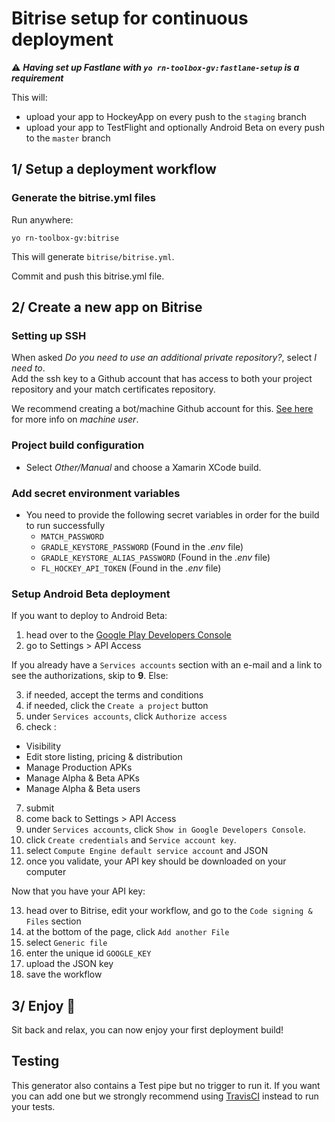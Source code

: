# Bitrise setup for continuous deployment

:warning: ***Having set up Fastlane with `yo rn-toolbox-gv:fastlane-setup` is a requirement***

This will:
* upload your app to HockeyApp on every push to the `staging` branch
* upload your app to TestFlight and optionally Android Beta on every push to the `master` branch

## 1/ Setup a deployment workflow

### Generate the bitrise.yml files

Run anywhere:
```
yo rn-toolbox-gv:bitrise
```

This will generate `bitrise/bitrise.yml`.

Commit and push this bitrise.yml file.

## 2/ Create a new app on Bitrise

### Setting up SSH

When asked *Do you need to use an additional private repository?*, select *I need to*.  
Add the ssh key to a Github account that has access to both your project repository and your match certificates repository.

We recommend creating a bot/machine Github account for this. [See here](https://developer.github.com/guides/managing-deploy-keys/#machine-users) for more info on *machine user*.

### Project build configuration

- Select *Other/Manual* and choose a Xamarin XCode build.

### Add secret environment variables

- You need to provide the following secret variables in order for the build to run successfully
  - `MATCH_PASSWORD`
  - `GRADLE_KEYSTORE_PASSWORD` (Found in the *.env* file)
  - `GRADLE_KEYSTORE_ALIAS_PASSWORD` (Found in the *.env* file)
  - `FL_HOCKEY_API_TOKEN` (Found in the *.env* file)
  
### Setup Android Beta deployment

If you want to deploy to Android Beta:

1. head over to the [Google Play Developers Console](https://play.google.com/apps/publish)
2. go to Settings > API Access

If you already have a `Services accounts` section with an e-mail and a link to see the authorizations, 
skip to **9**. Else:

3. if needed, accept the terms and conditions
4. if needed, click the `Create a project` button
5. under `Services accounts`, click `Authorize access`
6. check :
  * Visibility
  * Edit store listing, pricing & distribution
  * Manage Production APKs
  * Manage Alpha & Beta APKs
  * Manage Alpha & Beta users
7. submit
8. come back to Settings > API Access
9. under `Services accounts`, click `Show in Google Developers Console`.
10. click `Create credentials` and `Service account key`.
11. select `Compute Engine default service account` and JSON
12. once you validate, your API key should be downloaded on your computer

Now that you have your API key:

13. head over to Bitrise, edit your workflow, and go to the `Code signing & Files` section
14. at the bottom of the page, click `Add another File`
15. select `Generic file`
16. enter the unique id `GOOGLE_KEY`
17. upload the JSON key
18. save the workflow

## 3/ Enjoy :balloon:

Sit back and relax, you can now enjoy your first deployment build!

## Testing

This generator also contains a Test pipe but no trigger to run it. If you want you can add one but we strongly recommend using [TravisCI](../travisci/README.md) instead to run your tests.
